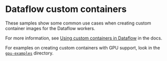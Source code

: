 # Dataflow custom containers

These samples show some common use cases when creating custom container images for the Dataflow workers.

For more information, see [Using custom containers in Dataflow](https://cloud.google.com/dataflow/docs/guides/using-custom-containers) in the docs.

For examples on creating custom containers with GPU support, look in the [`gpu-examples`](../gpu-examples) directory.
